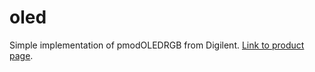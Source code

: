 # oled
Simple implementation of pmodOLEDRGB from Digilent. [Link to product page](https://digilent.com/shop/pmod-oledrgb-96-x-64-rgb-oled-display-with-16-bit-color-resolution/).

